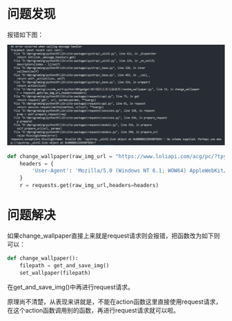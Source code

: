# 问题发现

报错如下图：

![1697274181412](image/icon的action函数中不能有request/1697274181412.png)

```python
def change_wallpaper(raw_img_url = "https://www.loliapi.com/acg/pc/?tpye=img"):
    headers = {
        'User-Agent': 'Mozilla/5.0 (Windows NT 6.1; WOW64) AppleWebKit/537.36 (KHTML, like Gecko) Chrome/67.0.3396.87 Safari/537.36',
    }
    r = requests.get(raw_img_url,headers=headers)
```

# 问题解决

如果change_wallpaper直接上来就是request请求则会报错，把函数改为如下则可以：

```python
def change_wallpaper():
    filepath = get_and_save_img()
    set_wallpaper(filepath)
```

在get_and_save_img()中再进行request请求。

原理尚不清楚，从表现来讲就是，不能在action函数这里直接使用request请求，在这个action函数调用别的函数，再进行request请求就可以啦。

